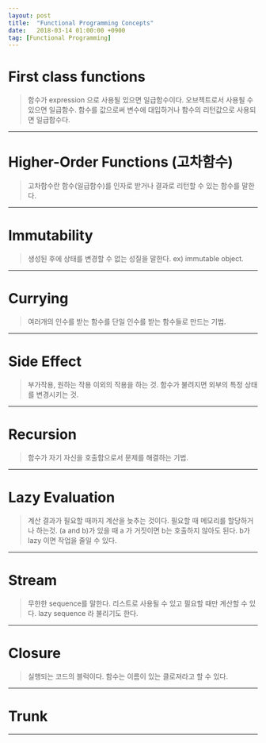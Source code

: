 ```yaml
---
layout: post
title:  "Functional Programming Concepts"
date:   2018-03-14 01:00:00 +0900
tag: [Functional Programming]
---
```


# First class functions

> 함수가 expression 으로 사용될 있으면 일급함수이다. 오브젝트로서 사용될 수 있으면 일급함수.
> 함수를 값으로써 변수에 대입하거나 함수의 리턴값으로 사용되면 일급함수다.

---

# Higher-Order Functions (고차함수)

> 고차함수란 함수(일급함수)를 인자로 받거나 결과로 리턴할 수 있는 함수를 말한다.

---

# Immutability

> 생성된 후에 상태를 변경할 수 없는 성질을 말한다. ex) immutable object.

---

# Currying

> 여러개의 인수를 받는 함수를 단일 인수를 받는 함수들로 만드는 기법.

---

# Side Effect

> 부가작용, 원하는 작용 이외의 작용을 하는 것. 함수가 불려지면 외부의 특정 상태를 변경시키는 것.

---

# Recursion

> 함수가 자기 자신을 호출함으로서 문제를 해결하는 기법.

---

# Lazy Evaluation

> 계산 결과가 필요할 때까지 계산을 늦추는 것이다. 필요할 때 메모리를 할당하거나 하는것.
> (a and b)가 있을 때 a 가 거짓이면 b는 호출하지 않아도 된다. b가 lazy 이면 작업을 줄일 수 있다.

---

# Stream

> 무한한 sequence를 말한다. 리스트로 사용될 수 있고 필요할 때만 계산할 수 있다. lazy sequence 라 불리기도 한다.

---

# Closure

> 실행되는 코드의 블럭이다. 함수는 이름이 있는 클로져라고 할 수 있다.

---

# Trunk

>

---
